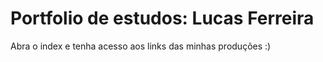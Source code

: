 # Portfolio de estudos: Lucas Ferreira


Abra o index e tenha acesso aos links das minhas produções :)
